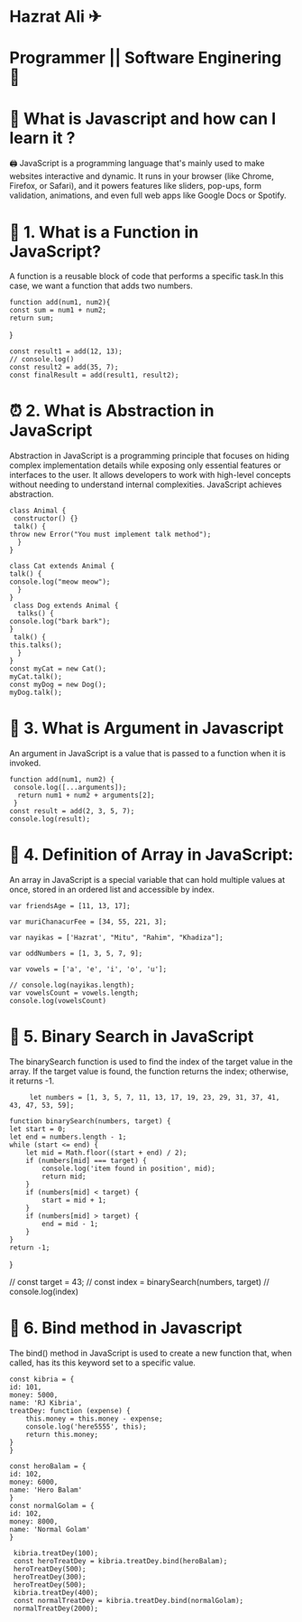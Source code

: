 # Hazrat Ali ✈

# Programmer || Software Enginering 🚁


# 🎒 What is Javascript and how can I learn it ?

  🖨 JavaScript is a programming language that's mainly used to make websites interactive and dynamic. It runs in your browser (like Chrome, Firefox, or Safari), and it powers features like sliders, pop-ups, form validation, animations, and even full web apps like Google Docs or Spotify.

# 🚤 1. What is a Function in JavaScript?

A function is a reusable block of code that performs a specific task.In this case, we want a function that adds two numbers.

    function add(num1, num2){
    const sum = num1 + num2;
    return sum;
}
    
    const result1 = add(12, 13);
    // console.log()
    const result2 = add(35, 7);
    const finalResult = add(result1, result2);


# ⏰ 2. What is Abstraction in JavaScript  
Abstraction in JavaScript is a programming principle that focuses on hiding complex implementation details while exposing only essential features or interfaces to the user. It allows developers to work with high-level concepts without needing to understand internal complexities. JavaScript achieves abstraction.

    class Animal {
     constructor() {}
     talk() {
    throw new Error("You must implement talk method");
      }
    }

    class Cat extends Animal {
    talk() {
    console.log("meow meow");
      }
    }
     class Dog extends Animal {
      talks() {
    console.log("bark bark");
    }
     talk() {
    this.talks();
      }
    }
    const myCat = new Cat();
    myCat.talk();
    const myDog = new Dog();
    myDog.talk();
     
# 🦺 3. What is Argument in Javascript 

   An argument in JavaScript is a value that is passed to a function when it is invoked.

    function add(num1, num2) {
     console.log([...arguments]);
      return num1 + num2 + arguments[2];
     }
    const result = add(2, 3, 5, 7);
    console.log(result);

# 📘 4. Definition of Array in JavaScript:
  An array in JavaScript is a special variable that can hold multiple values at once, stored in an ordered list and accessible by index.

    var friendsAge = [11, 13, 17];

    var muriChanacurFee = [34, 55, 221, 3];

    var nayikas = ['Hazrat', "Mitu", "Rahim", "Khadiza"];

    var oddNumbers = [1, 3, 5, 7, 9];

    var vowels = ['a', 'e', 'i', 'o', 'u'];

    // console.log(nayikas.length);
    var vowelsCount = vowels.length;
    console.log(vowelsCount)

# 🦧 5. Binary Search in JavaScript 
The binarySearch function is used to find the index of the target value in the array. If the target value is found, the function returns the index; otherwise, it returns -1.

         let numbers = [1, 3, 5, 7, 11, 13, 17, 19, 23, 29, 31, 37, 41, 43, 47, 53, 59];

    function binarySearch(numbers, target) {
    let start = 0;
    let end = numbers.length - 1;
    while (start <= end) {
        let mid = Math.floor((start + end) / 2);
        if (numbers[mid] === target) {
            console.log('item found in position', mid);
            return mid;
        }
        if (numbers[mid] < target) {
            start = mid + 1;
        }
        if (numbers[mid] > target) {
            end = mid - 1;
        }
    }
    return -1;
}

// const target = 43;
// const index = binarySearch(numbers, target)
// console.log(index)

# 🤡 6. Bind method in Javascript
The bind() method in JavaScript is used to create a new function that, when called, has its this keyword set to a specific value.

    const kibria = {
    id: 101,
    money: 5000,
    name: 'RJ Kibria',
    treatDey: function (expense) {
        this.money = this.money - expense;
        console.log('here5555', this);
        return this.money;
    }
    }

    const heroBalam = {
    id: 102,
    money: 6000,
    name: 'Hero Balam'
    }
    const normalGolam = {
    id: 102,
    money: 8000,
    name: 'Normal Golam'
    }

     kibria.treatDey(100);
     const heroTreatDey = kibria.treatDey.bind(heroBalam);
     heroTreatDey(500);
     heroTreatDey(300);
     heroTreatDey(500);
     kibria.treatDey(400);
     const normalTreatDey = kibria.treatDey.bind(normalGolam);
     normalTreatDey(2000);








